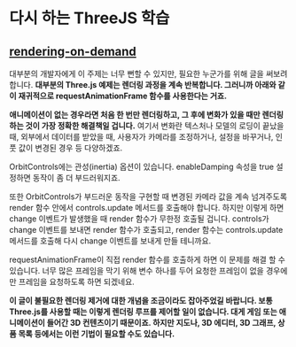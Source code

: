 # 다시 하는 ThreeJS 학습

## [rendering-on-demand](https://threejs.org/manual/#ko/rendering-on-demand)

대부분의 개발자에게 이 주제는 너무 뻔할 수 있지만, 필요한 누군가를 위해 글을 써보려 합니다. **대부분의 Three.js 예제는 렌더링 과정을 계속 반복합니다. 그러니까 아래와 같이 재귀적으로 requestAnimationFrame 함수를 사용한다는 거죠.**

**애니메이션이 없는 경우라면 처음 한 번만 렌더링하고, 그 후에 변화가 있을 때만 렌더링하는 것이 가장 정확한 해결책일 겁니다.** 여기서 변화란 텍스처나 모델의 로딩이 끝났을 때, 외부에서 데이터를 받았을 때, 사용자가 카메라를 조정하거나, 설정을 바꾸거나, 인풋 값이 변경된 경우 등 다양하겠죠.

OrbitControls에는 관성(inertia) 옵션이 있습니다. enableDamping 속성을 true 설정하면 동작이 좀 더 부드러워지죠.

또한 OrbitControls가 부드러운 동작을 구현할 때 변경된 카메라 값을 계속 넘겨주도록 render 함수 안에서 controls.update 메서드를 호출해야 합니다. 하지만 이렇게 하면 change 이벤트가 발생했을 때 render 함수가 무한정 호출될 겁니다. controls가 change 이벤트를 보내면 render 함수가 호출되고, render 함수는 controls.update 메서드를 호출해 다시 change 이벤트를 보내게 만들 테니까요.

requestAnimationFrame이 직접 render 함수를 호출하게 하면 이 문제를 해결 할 수 있습니다. 너무 많은 프레임을 막기 위해 변수 하나를 두어 요청한 프레임이 없을 경우에만 프레임을 요청하도록 하면 되겠네요.

**이 글이 불필요한 렌더링 제거에 대한 개념을 조금이라도 잡아주었길 바랍니다. 보통 Three.js를 사용할 때는 이렇게 렌더링 루프를 제어할 일이 없습니다. 대게 게임 또는 애니메이션이 들어간 3D 컨텐츠이기 때문이죠. 하지만 지도나, 3D 에디터, 3D 그래프, 상품 목록 등에서는 이런 기법이 필요할 수도 있습니다.**
